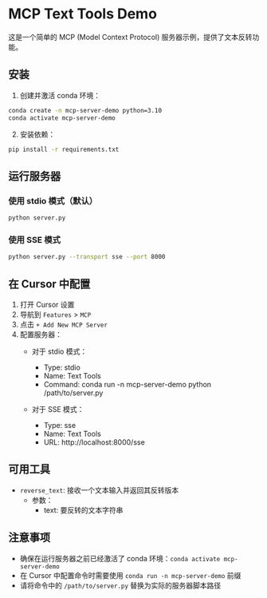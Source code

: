 # MCP Text Tools Demo

这是一个简单的 MCP (Model Context Protocol) 服务器示例，提供了文本反转功能。

## 安装

1. 创建并激活 conda 环境：
```bash
conda create -n mcp-server-demo python=3.10
conda activate mcp-server-demo
```

2. 安装依赖：
```bash
pip install -r requirements.txt
```

## 运行服务器

### 使用 stdio 模式（默认）
```bash
python server.py
```

### 使用 SSE 模式
```bash
python server.py --transport sse --port 8000
```

## 在 Cursor 中配置

1. 打开 Cursor 设置
2. 导航到 `Features` > `MCP`
3. 点击 `+ Add New MCP Server`
4. 配置服务器：
   - 对于 stdio 模式：
     - Type: stdio
     - Name: Text Tools
     - Command: conda run -n mcp-server-demo python /path/to/server.py
   
   - 对于 SSE 模式：
     - Type: sse
     - Name: Text Tools
     - URL: http://localhost:8000/sse

## 可用工具

- `reverse_text`: 接收一个文本输入并返回其反转版本
  - 参数：
    - text: 要反转的文本字符串

## 注意事项

- 确保在运行服务器之前已经激活了 conda 环境：`conda activate mcp-server-demo`
- 在 Cursor 中配置命令时需要使用 `conda run -n mcp-server-demo` 前缀
- 请将命令中的 `/path/to/server.py` 替换为实际的服务器脚本路径 